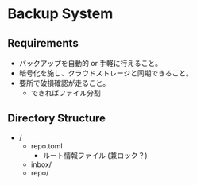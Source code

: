 # Backup System

## Requirements

* バックアップを自動的 or 手軽に行えること。
* 暗号化を施し、クラウドストレージと同期できること。
* 要所で破損確認が走ること。
  * できればファイル分割

## Directory Structure

* /
  * repo.toml
    * ルート情報ファイル (兼ロック？)
  * inbox/
  * repo/
